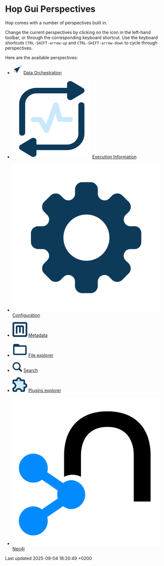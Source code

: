 <div id="header">

# Hop Gui Perspectives

</div>

<div id="content">

<div class="paragraph">

Hop comes with a number of perspectives built in.

</div>

<div class="paragraph">

Change the current perspectives by clicking on the icon in the left-hand toolbar, or through the corresponding keyboard shortcut. Use the keyboard shortcuts `CTRL-SHIFT-arrow-up` and `CTRL-SHIFT-arrow-down` to cycle through perspectives.

</div>

<div class="paragraph">

Here are the available perspectives:

</div>

<div class="ulist">

  - <span class="image">![data orch](/images/icons/data_orch.svg)</span> [Data Orchestration](hop-gui/perspective-data-orchestration.fbMlG7Akpz)

  - <span class="image">![execution](/images/icons/execution.svg)</span> [Execution Information](hop-gui/perspective-execution-information.fbMlG7Akpz)

  - <span class="image">![gear](/images/icons/gear.svg)</span> [Configuration](hop-gui/perspective-configuration.fbMlG7Akpz)

  - <span class="image">![metadata](/images/icons/metadata.svg)</span> [Metadata](hop-gui/perspective-metadata.fbMlG7Akpz)

  - <span class="image">![folder](/images/icons/folder.svg)</span> [File explorer](hop-gui/perspective-file-explorer.fbMlG7Akpz)

  - <span class="image">![search](/images/icons/search.svg)</span> [Search](hop-gui/perspective-search.fbMlG7Akpz)

  - <span class="image">![plugin](/images/icons/plugin.svg)</span> [Plugins explorer](hop-gui/perspective-plugin.fbMlG7Akpz)

  - <span class="image">![neo4j logo](/images/icons/neo4j_logo.svg)</span> [Neo4j](hop-gui/perspective-neo4j.fbMlG7Akpz)

</div>

</div>

<div id="footer">

<div id="footer-text">

Last updated 2025-09-04 18:20:49 +0200

</div>

</div>
